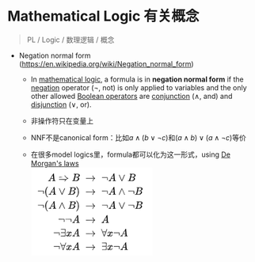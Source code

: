 # Mathematical Logic 有关概念

> PL / Logic / 数理逻辑 / 概念

- Negation normal form (https://en.wikipedia.org/wiki/Negation_normal_form)
  - In [mathematical logic](https://en.wikipedia.org/wiki/Mathematical_logic), a formula is in **negation normal form** if the [negation](https://en.wikipedia.org/wiki/Negation) operator ($\lnot$, not) is only applied to variables and the only other allowed [Boolean operators](https://en.wikipedia.org/wiki/Boolean_algebra) are [conjunction](https://en.wikipedia.org/wiki/Logical_conjunction) ($\land$, and) and [disjunction](https://en.wikipedia.org/wiki/Logical_disjunction) ($\lor$, or).
  
  - 非操作符只在变量上
  
  - NNF不是canonical form：比如$a \land (b \lor \lnot c)$和$(a \land b) \lor (a\land \lnot c)$等价
  
  - 在很多model logics里，formula都可以化为这一形式，using [De Morgan's laws](https://en.wikipedia.org/wiki/De_Morgan's_laws)   
  ![image-20200830162559548](2020-08-30-041943.assets/image-20200830162559548.png)

